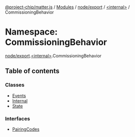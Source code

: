 [@project-chip/matter.js](../README.md) / [Modules](../modules.md) / [node/export](node_export.md) / [\<internal\>](node_export._internal_.md) / CommissioningBehavior

# Namespace: CommissioningBehavior

[node/export](node_export.md).[\<internal\>](node_export._internal_.md).CommissioningBehavior

## Table of contents

### Classes

- [Events](../classes/node_export._internal_.CommissioningBehavior.Events.md)
- [Internal](../classes/node_export._internal_.CommissioningBehavior.Internal.md)
- [State](../classes/node_export._internal_.CommissioningBehavior.State.md)

### Interfaces

- [PairingCodes](../interfaces/node_export._internal_.CommissioningBehavior.PairingCodes.md)
